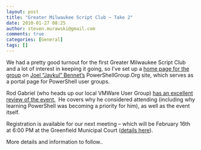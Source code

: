 ```yaml
---
layout: post
title: "Greater Milwaukee Script Club – Take 2"
date: 2010-01-27 08:25
author: steven.murawski@gmail.com
comments: true
categories: [General]
tags: []
---
```



We had a pretty good turnout for the first Greater Milwaukee Script Club and a lot of interest in keeping it going, so I’ve set up a <a href="http://powershellgroup.org/milwaukee.wi" target="_blank">home page for the group</a> on <a href="http://huddledmasses.org" target="_blank">Joel “Jaykul” Bennet’s</a> PowerShellGroup.Org site, which serves as a portal page for PowerShell user groups.



Rod Gabriel (who heads up our local VMWare User Group) <a href="http://www.wivmug.org/2010/01/my-first-scripting-club-meeting/" target="_blank">has an excellent review of the event.</a>&#160; He covers why he considered attending (including why learning PowerShell was becoming a priority for him), as well as the event itself.



Registration is available for our next meeting – which will be February 16th at 6:00 PM at the Greenfield Municipal Court (<a href="http://mkescriptclub.eventbrite.com/" target="_blank">details here</a>).



More details and information to follow..

